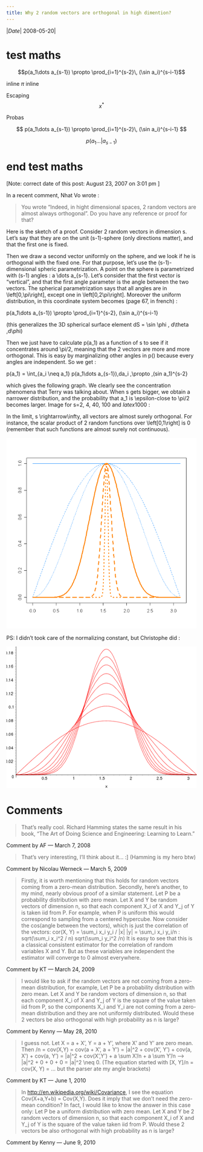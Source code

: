 ```yaml
---
title: Why 2 random vectors are orthogonal in high dimention?
---
```


|*Date*| 2008-05-20|

# test maths
$$p(a_1\dots a_{s-1}) \propto \prod_{i=1}^{s-2}\,  (\sin a_i)^{s-i-1}$$

inline $\pi$ inline

Escaping
$$ x^* $$

Probas

$$ p(a_1\dots a_{s-1}) \propto \prod_{i=1}^{s-2}\,  (\sin a_i)^{s-i-1} $$

$$ p(a_1\dots | a_{s-1})$$


# end test maths

[Note: correct date of this post: August 23, 2007 on 3:01 pm ]

In a recent comment, Nhat Vo wrote :

> You wrote “Indeed, in hight dimensional spaces, 2 random vectors are almost always orthogonal”. Do you have any reference or proof for that?


Here is the sketch of a proof. Consider 2 random vectors in dimension s. Let’s say that they are on the unit (s-1)-sphere (only directions matter), and that the first one is fixed.

Then we draw a second vector uniformly on the sphere, and we look if he is orthogonal with the fixed one. For that purpose, let’s use the (s-1)-dimensional spheric parametrization. A point on the sphere is parametrized with (s-1) angles : a \dots a_{s-1}. Let’s consider that the first vector is “vertical”, and that the first angle parameter is the angle between the two vectors.
The spherical parametrization says that all angles are in \left[0,\pi\right], except one in \left[0,2\pi\right]. Moreover the uniform distribution, in this coordinate system becomes (page 67, in french) :

p(a_1\dots a_{s-1}) \propto \prod_{i=1}^{s-2}\,  (\sin a_i)^{s-i-1}

(this generalizes the 3D spherical surface element dS = \sin \phi \, d\theta \,d\phi)

Then we just have to calculate p(a_1) as a function of s to see if it concentrates around \pi/2, meaning that the 2 vectors are more and more orthogonal. This is easy by marginalizing other angles in p() because every angles are independent. So we get :

p(a_1) = \int_{a_i \neq a_1} p(a_1\dots a_{s-1})\,da_i    \,\propto \,(sin a_1)^{s-2}

which gives the following graph. We clearly see the concentration phenomena that Terry was talking about. When s gets bigger, we obtain a narrower distribution, and the probability that a_1 is \epsilon-close to \pi/2 becomes larger. Image for s=2, 4, 40, 100 and $latex1000$ :

In the limit, s \rightarrow\infty, all vectors are almost surely orthogonal. For instance, the scalar product of 2 random functions over \left[0,1\right] is 0 (remember that such functions are almost surely not continuous).

![Random vectors](../../media/random_vectors.png)


PS: I didn’t took care of the normalizing constant, but Christophe did :

![vectors](../../media/vecteurs.png)



# Comments

> That’s really cool. Richard Hamming states the same result in his book, “The Art of Doing Science and Engineering: Learning to Learn.”

Comment by AF — March 7, 2008

> That’s very interesting, I’ll think about it… :] (Hamming is my hero btw)

Comment by Nicolau Werneck — March 5, 2009

> Firstly, it is worth mentioning that this holds for random vectors coming from a zero-mean distribution.
> Secondly, here’s another, to my mind, nearly obvious proof of a similar statement.
> Let P be a probability distribution with zero mean. Let X and Y be random vectors of dimension n, so that each component X_i of X and Y_j of Y is taken iid from P. For example, when P is uniform this would correspond to sampling from a centered hypercube.
> Now consider the cos(angle between the vectors), which is just the correlation of the vectors:
> cor(X, Y) = \sum_i x_i y_i / |x| |y| =
> \sum_i x_i y_i/n : sqrt(\sum_i x_i^2 / n) sqrt(\sum_i y_i^2 /n)
> It is easy to see that this is a classical consistent estimator for the correlation of random variables X and Y. But as these variables are independent the estimator will converge to 0 almost everywhere.

Comment by KT — March 24, 2009

> I would like to ask if the random vectors are not coming from a zero-mean distribution, for example,
> Let P be a probability distribution with zero mean. Let X and Y be random vectors of dimension n, so that each component X_i of X and Y_j of Y is the square of the value taken iid from P, so the components X_i and Y_i are not coming from a zero-mean distribution and they are not uniformly distributed.
> Would these 2 vectors be also orthogonal with high probability as n is large?

Comment by Kenny — May 28, 2010

> I guess not.
> Let X = a + X’, Y = a + Y’, where X’ and Y’ are zero mean.
> Then
> /n = cov(X,Y) = cov(a + X’, a + Y’) = |a|^2 + cov(X’, Y’) + cov(a, X’) + cov(a, Y’) = |a|^2 + cov(X’,Y’) + a \sum X’/n + a \sum Y’/n –> |a|^2 + 0 + 0 + 0 = |a|^2 \neq 0.
> (The equation started with
> [X, Y]/n = cov(X, Y) = …
> but the parser ate my angle brackets)

Comment by KT — June 1, 2010


> In http://en.wikipedia.org/wiki/Covariance, I see the equation Cov(X+a,Y+b) = Cov(X,Y). Does it imply that we don’t need the zero-mean condition?
> In fact, I would like to know the answer in this case only:
> Let P be a uniform distribution with zero mean. Let X and Y be 2 random vectors of dimension n, so that each component X_i of X and Y_j of Y is the square of the value taken iid from P. Would these 2 vectors be also orthogonal with high probability as n is large?

Comment by Kenny — June 9, 2010
